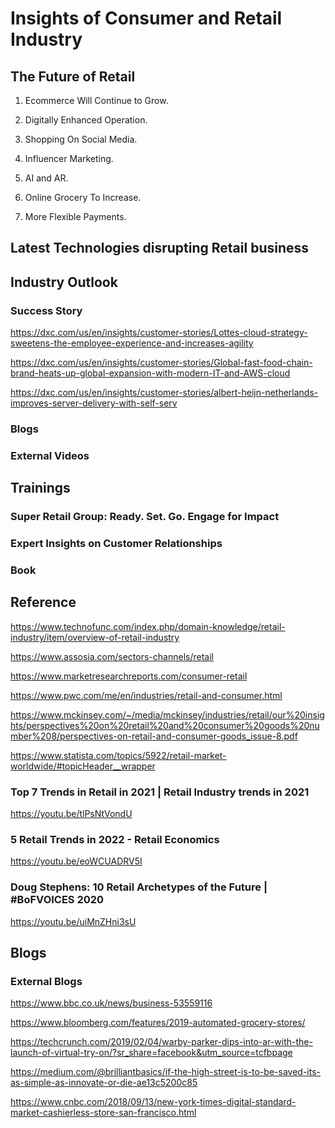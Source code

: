 # Insights of Consumer and Retail Industry 

## The Future of Retail 

1. Ecommerce Will Continue to Grow. 

2. Digitally Enhanced Operation. 

3. Shopping On Social Media. 

4. Influencer Marketing. 

5. AI and AR. 

6. Online Grocery To Increase. 

7. More Flexible Payments. 


## Latest Technologies disrupting Retail business

## Industry Outlook


### Success Story

 https://dxc.com/us/en/insights/customer-stories/Lottes-cloud-strategy-sweetens-the-employee-experience-and-increases-agility 

https://dxc.com/us/en/insights/customer-stories/Global-fast-food-chain-brand-heats-up-global-expansion-with-modern-IT-and-AWS-cloud 

https://dxc.com/us/en/insights/customer-stories/albert-heijn-netherlands-improves-server-delivery-with-self-serv 

### Blogs

### External Videos 

## Trainings

### Super Retail Group: Ready. Set. Go. Engage for Impact 

### Expert Insights on Customer Relationships 
 
### Book

## Reference

https://www.technofunc.com/index.php/domain-knowledge/retail-industry/item/overview-of-retail-industry 

https://www.assosia.com/sectors-channels/retail 

https://www.marketresearchreports.com/consumer-retail 

https://www.pwc.com/me/en/industries/retail-and-consumer.html 

https://www.mckinsey.com/~/media/mckinsey/industries/retail/our%20insights/perspectives%20on%20retail%20and%20consumer%20goods%20number%208/perspectives-on-retail-and-consumer-goods_issue-8.pdf 

https://www.statista.com/topics/5922/retail-market-worldwide/#topicHeader__wrapper

### Top 7 Trends in Retail in 2021 | Retail Industry trends in 2021 

https://youtu.be/tlPsNtVondU

### 5 Retail Trends in 2022 - Retail Economics 

https://youtu.be/eoWCUADRV5I

### Doug Stephens: 10 Retail Archetypes of the Future | #BoFVOICES 2020 

https://youtu.be/uiMnZHni3sU

## Blogs


### External Blogs

https://www.bbc.co.uk/news/business-53559116 

https://www.bloomberg.com/features/2019-automated-grocery-stores/ 

https://techcrunch.com/2019/02/04/warby-parker-dips-into-ar-with-the-launch-of-virtual-try-on/?sr_share=facebook&utm_source=tcfbpage 

https://medium.com/@brilliantbasics/if-the-high-street-is-to-be-saved-its-as-simple-as-innovate-or-die-ae13c5200c85 

https://www.cnbc.com/2018/09/13/new-york-times-digital-standard-market-cashierless-store-san-francisco.html

